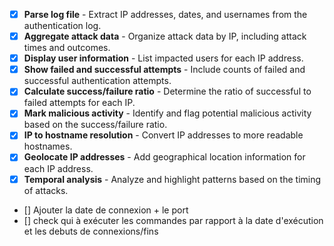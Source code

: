- [x] **Parse log file** - Extract IP addresses, dates, and usernames from the authentication log.
- [x] **Aggregate attack data** - Organize attack data by IP, including attack times and outcomes.
- [x] **Display user information** - List impacted users for each IP address.
- [x] **Show failed and successful attempts** - Include counts of failed and successful authentication attempts.
- [x] **Calculate success/failure ratio** - Determine the ratio of successful to failed attempts for each IP.
- [x] **Mark malicious activity** - Identify and flag potential malicious activity based on the success/failure ratio.
- [x] **IP to hostname resolution** - Convert IP addresses to more readable hostnames.
- [x] **Geolocate IP addresses** - Add geographical location information for each IP address.
- [x] **Temporal analysis** - Analyze and highlight patterns based on the timing of attacks.
- [] Ajouter la date de connexion + le port
- [] check qui à exécuter les commandes par rapport à la date d'exécution et les debuts de connexions/fins
